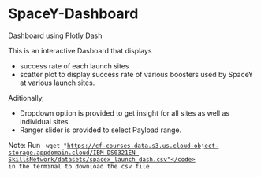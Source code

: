 # SpaceY-Dashboard
Dashboard using Plotly Dash

This is an interactive Dasboard that displays 
* success rate of each launch sites
* scatter plot to display success rate of various boosters used by SpaceY at various launch sites.

Aditionally, 
* Dropdown option is provided to get insight for all sites as well as individual sites.
* Ranger slider is provided to select Payload range.

 
Note: Run <code> wget "https://cf-courses-data.s3.us.cloud-object-storage.appdomain.cloud/IBM-DS0321EN-SkillsNetwork/datasets/spacex_launch_dash.csv"</code> in the terminal to download the csv file. 
